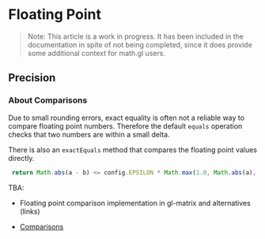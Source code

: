 # Floating Point

> Note: This article is a work in progress. It has been included in the documentation in spite of not being completed, since it does provide some additional context for math.gl users.

## Precision

### About Comparisons

Due to small rounding errors, exact equality is often not a reliable way to compare floating point numbers. Therefore the default `equals` operation checks that two numbers are within a small delta.

There is also an `exactEquals` method that compares the floating point values directly.

```js
 return Math.abs(a - b) <= config.EPSILON * Math.max(1.0, Math.abs(a), Math.abs(b));
```

TBA:
* Floating point comparison implementation in gl-matrix and alternatives (links)



* [Comparisons](http://floating-point-gui.de/errors/comparison/)
